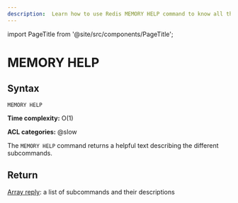 ```yaml
---
description:  Learn how to use Redis MEMORY HELP command to know all the MEMORY subcommands.
---
```


import PageTitle from '@site/src/components/PageTitle';

# MEMORY HELP

<PageTitle title="Redis MEMORY HELP Command (Documentation) | Dragonfly" />

## Syntax

    MEMORY HELP 

**Time complexity:** O(1)

**ACL categories:** @slow

The `MEMORY HELP` command returns a helpful text describing the different
subcommands.

## Return

[Array reply](https://redis.io/docs/reference/protocol-spec/#arrays): a list of subcommands and their descriptions
